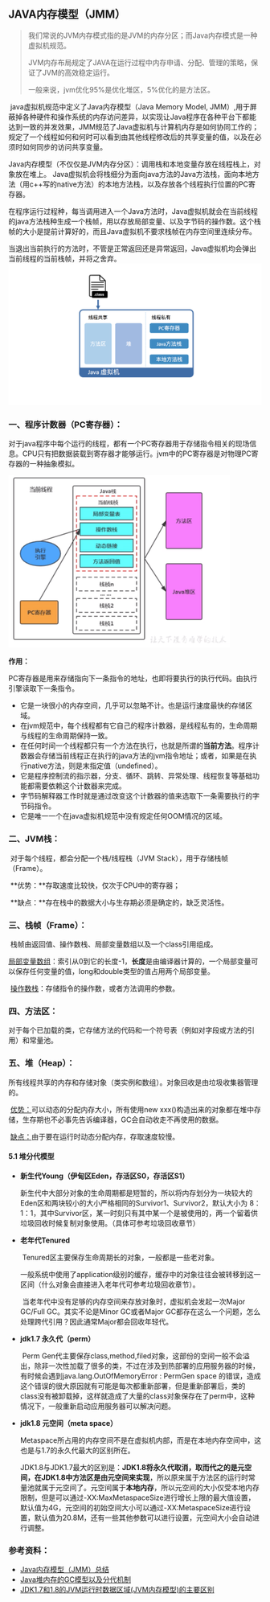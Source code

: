 ## JAVA内存模型（JMM）

> 我们常说的JVM内存模式指的是JVM的内存分区；而Java内存模式是一种虚拟机规范。
>
> JVM内存布局规定了JAVA在运行过程中内存申请、分配、管理的策略，保证了JVM的高效稳定运行。
>
> 一般来说，jvm优化95%是优化堆区，5%优化的是方法区。

​		java虚拟机规范中定义了Java内存模型（Java Memory Model, JMM）,用于屏蔽掉各种硬件和操作系统的内存访问差异，以实现让Java程序在各种平台下都能达到一致的并发效果，JMM规范了Java虚拟机与计算机内存是如何协同工作的；规定了一个线程如何和何时可以看到由其他线程修改后的共享变量的值，以及在必须时如何同步的访问共享变量。

​		Java内存模型（不仅仅是JVM内存分区）：调用栈和本地变量存放在线程栈上，对象放在堆上。
Java虚拟机会将栈细分为面向java方法的Java方法栈，面向本地方法（用c++写的native方法）的本地方法栈，以及存放各个线程执行位置的PC寄存器。

​		在程序运行过程种，每当调用进入一个Java方法时，Java虚拟机就会在当前线程的java方法栈种生成一个栈帧，用以存放局部变量、以及字节码的操作数。这个栈帧的大小是提前计算好的，而且Java虚拟机不要求栈帧在内存空间里连续分布。

​		当退出当前执行的方法时，不管是正常返回还是异常返回，Java虚拟机均会弹出当前线程的当前栈帧，并将之舍弃。
<img src=".\img\JMM.png" alt="img" style="zoom: 80%;margin-left: 0px;" /> 

### 一、程序计数器（PC寄存器）：

​		对于java程序中每个运行的线程，都有一个PC寄存器用于存储指令相关的现场信息。CPU只有把数据装载到寄存器才能够运行。jvm中的PC寄存器是对物理PC寄存器的一种抽象模拟。

<img src="./img/program_counter_register.png" alt="program_counter_register" style="zoom:50%;margin-left:0" />

**作用：**

PC寄存器是用来存储指向下一条指令的地址，也即将要执行的执行代码。由执行引擎读取下一条指令。

- 它是一块很小的内存空间，几乎可以忽略不计。也是运行速度最快的存储区域。
- 在jvm规范中，每个线程都有它自己的程序计数器，是线程私有的，生命周期与线程的生命周期保持一致。
- 在任何时间一个线程都只有一个方法在执行，也就是所谓的**当前方法**。程序计数器会存储当前线程正在执行的java方法的jvm指令地址；或者，如果是在执行native方法，则是末指定值（undefined）。
- 它是程序控制流的指示器，分支、循环、跳转、异常处理、线程恢复等基础功能都需要依赖这个计数器来完成。
- 字节码解释器工作时就是通过改变这个计数器的值来选取下一条需要执行的字节码指令。
- 它是唯一一个在java虚拟机规范中没有规定任何OOM情况的区域。

### 二、JVM栈：

​		对于每个线程，都会分配一个栈/线程栈（JVM Stack），用于存储栈帧（Frame）。

​		**优势：**存取速度比较快，仅次于CPU中的寄存器；

​		**缺点：**存在栈中的数据大小与生存期必须是确定的，缺乏灵活性。

### 三、栈帧（Frame）：

​		栈帧由返回值、操作数栈、局部变量数组以及一个class引用组成。

​		<u>局部变量数组</u>：索引从0到它的长度-1，**长度**是由编译器计算的，一个局部变量可以保存任何变量的值，long和double类型的值占用两个局部变量。

​		<u>操作数栈</u>：存储指令的操作数，或者方法调用的参数。

### 四、方法区：

​		对于每个已加载的类，它存储方法的代码和一个符号表（例如对字段或方法的引用）和常量池。

### 五、堆（Heap）：

​		所有线程共享的内存和存储对象（类实例和数组）。对象回收是由垃圾收集器管理的。

​		<u>优势：</u>可以动态的分配内存大小，所有使用new xxx()构造出来的对象都在堆中存储，生存期也不必事先告诉编译器，GC会自动收走不再使用的数据。

​		<u>缺点：</u>由于要在运行时动态分配内存，存取速度较慢。

####  5.1 堆分代模型

- **新生代Young（伊甸区Eden，存活区S0，存活区S1）**

  ​		新生代中大部分对象的生命周期都是短暂的，所以将内存划分为一块较大的Eden区和两块较小的大小严格相同的Survivor1、Survivor2，默认大小为 8：1：1，其中Survivor区，某一时刻只有其中某一个是被使用的，两一个留着供垃圾回收时候复制对象使用。（具体可参考垃圾回收章节）

- **老年代Tenured** 

  ​		Tenured区主要保存生命周期长的对象，一般都是一些老对象。

  ​		一般系统中使用了application级别的缓存，缓存中的对象往往会被转移到这一区间（什么对象会直接进入老年代可参考垃圾回收章节）。

  ​		当老年代中没有足够的内存空间来存放对象时，虚拟机会发起一次Major GC/Full GC。其实不论是Minor GC或者Major GC都存在这么一个问题，怎么处理跨代引用？因此通常Major都会回收年轻代。 

- **jdk1.7 永久代（perm）**

  ​		Perm Gen代主要保存class,method,filed对象，这部份的空间一般不会溢出，除非一次性加载了很多的类，不过在涉及到热部署的应用服务器的时候，有时候会遇到java.lang.OutOfMemoryError : PermGen space 的错误，造成这个错误的很大原因就有可能是每次都重新部署，但是重新部署后，类的class没有被卸载掉，这样就造成了大量的class对象保存在了perm中，这种情况下，一般重新启动应用服务器可以解决问题。 

- **jdk1.8 元空间（meta space）**

  ​		Metaspace所占用的内存空间不是在虚拟机内部，而是在本地内存空间中，这也是与1.7的永久代最大的区别所在。

  ​		JDK1.8与JDK1.7最大的区别是：**JDK1.8将永久代取消，取而代之的是元空间，在JDK1.8中方法区是由元空间来实现**，所以原来属于方法区的运行时常量池就属于元空间了。
  ​		元空间属于**本地内存**，所以元空间的大小仅受本地内存限制，但是可以通过-XX:MaxMetaspaceSize进行增长上限的最大值设置，默认值为4G，元空间的初始空间大小可以通过-XX:MetaspaceSize进行设置，默认值为20.8M，还有一些其他参数可以进行设置，元空间大小会自动进行调整。 

### 参考资料：

- [Java内存模型（JMM）总结](https://zhuanlan.zhihu.com/p/29881777)
- [Java堆内存的GC模型以及分代机制](https://blog.csdn.net/weixin_43767015/article/details/105196418)
- [JDK1.7和1.8的JVM运行时数据区域(JVM内存模型)的主要区别](https://blog.csdn.net/weixin_43767015/article/details/105189239)





